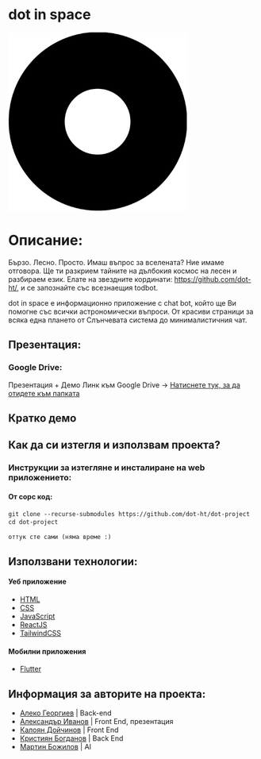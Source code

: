 # dot in space
<img src="assets/dotc.png" width="360">

# Описание:
Бързо. Лесно. Просто. Имаш въпрос за вселената? Ние имаме отговора. Ще ти разкрием тайните на дълбокия космос на лесен и разбираем език. Елате на звездните кординати: https://github.com/dot-ht/, и се запознайте със всезнаещия todbot.

dot in space e информационно приложение с chat bot, който ще Ви помогне със всички астрономически въпроси. От красиви страници за всяка една плането от Слънчевата система до минималистичния чат.
## Презентация:
### Google Drive:
Презентация + Демо
Линк към Google Drive -> [Натиснете тук, за да отидете към папката](https://drive.google.com/drive/folders/1WLIme-4eErk_p_5N_5uWKN-GBzEuLwg0?usp=sharing)

## Кратко демо

## Как да си изтегля и използвам проекта?

### Инструкции за изтегляне и инсталиране на web приложението:
#### От сорс код:
```
git clone --recurse-submodules https://github.com/dot-ht/dot-project
cd dot-project
```

```
оттук сте сами (няма време :)
```

## Използвани технологии:

#### Уеб приложение
* [HTML](https://html.com/)
* [CSS](https://www.w3.org/Style/CSS/Overview.en.html)
* [JavaScript](https://www.javascript.com/)
* [ReactJS](https://reactjs.org/)
* [TailwindCSS](https://tailwindcss.com)
#### Мобилни приложения
* [Flutter](https://flutter.dev)

## Информация за авторите на проекта:

* [Алеко Георгиев](https://github.com/AlekoGeorgiev) | Back-end
* [Александър Иванов](https://github.com/KokoShterev) | Front End, презентация
* [Калоян Дойчинов](https://kaloyan.tech) | Front End
* [Кристиян Богданов](https://github.com/KristiyanBogdanov) | Back End
* [Мартин Божилов](https://github.com/TechXTT) | AI